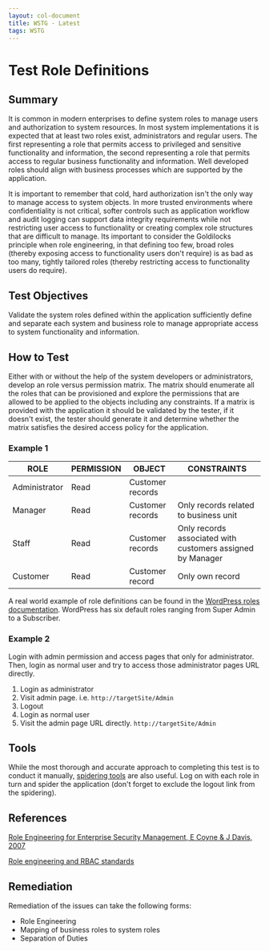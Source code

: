 ```yaml
---
layout: col-document
title: WSTG - Latest
tags: WSTG
---
```

# Test Role Definitions

## Summary

It is common in modern enterprises to define system roles to manage users and authorization to system resources. In most system implementations it is expected that at least two roles exist, administrators and regular users. The first representing a role that permits access to privileged and sensitive functionality and information, the second representing a role that permits access to regular business functionality and information. Well developed roles should align with business processes which are supported by the application.

It is important to remember that cold, hard authorization isn't the only way to manage access to system objects. In more trusted environments where confidentiality is not critical, softer controls such as application workflow and audit logging can support data integrity requirements while not restricting user access to functionality or creating complex role structures that are difficult to manage. Its important to consider the Goldilocks principle when role engineering, in that defining too few, broad roles (thereby exposing access to functionality users don't require) is as bad as too many, tightly tailored roles (thereby restricting access to functionality users do require).

## Test Objectives

Validate the system roles defined within the application sufficiently define and separate each system and business role to manage appropriate access to system functionality and information.

## How to Test

Either with or without the help of the system developers or administrators, develop an role versus permission matrix. The matrix should enumerate all the roles that can be provisioned and explore the permissions that are allowed to be applied to the objects including any constraints. If a matrix is provided with the application it should be validated by the tester, if it doesn't exist, the tester should generate it and determine whether the matrix satisfies the desired access policy for the application.

### Example 1

| **ROLE** | **PERMISSION** |  **OBJECT** | **CONSTRAINTS** |
|----------|----------------|-------------|-----------------|
| Administrator |  Read | Customer records |
| Manager | Read | Customer records |  Only records related to business unit |
|  Staff | Read | Customer records |Only records associated with customers assigned by Manager |
|Customer | Read | Customer record | Only own record |

A real world example of role definitions can be found in the [WordPress roles documentation](https://wordpress.org/support/article/roles-and-capabilities/). WordPress has six default roles ranging from Super Admin to a Subscriber.

### Example 2

Login with admin permission and access pages that only for administrator. Then, login as normal user and try to access those administrator pages URL directly.

1. Login as administrator
2. Visit admin page. i.e. `http://targetSite/Admin`
3. Logout
4. Login as normal user
5. Visit the admin page URL directly. `http://targetSite/Admin`

## Tools

While the most thorough and accurate approach to completing this test is to conduct it manually, [spidering tools](https://github.com/zaproxy/zap-core-help/wiki/HelpStartConceptsSpider) are also useful. Log on with each role in turn and spider the application (don't forget to exclude the logout link from the spidering).

## References

[Role Engineering for Enterprise Security Management, E Coyne & J Davis, 2007](https://www.bookdepository.co.uk/Role-Engineering-for-Enterprise-Security-Management-Edward-Coyne/9781596932180)

[Role engineering and RBAC standards](https://csrc.nist.gov/projects/role-based-access-control#rbac-standard)

## Remediation

Remediation of the issues can take the following forms:

- Role Engineering
- Mapping of business roles to system roles
- Separation of Duties
